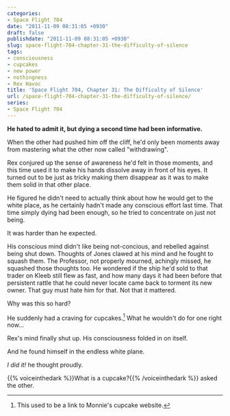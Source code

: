```yaml
---
categories:
- Space Flight 704
date: "2011-11-09 08:31:05 +0930"
draft: false
publishdate: "2011-11-09 08:31:05 +0930"
slug: space-flight-704-chapter-31-the-difficulty-of-silence
tags:
- consciousness
- cupcakes
- new power
- nothingness
- Rex Havoc
title: 'Space Flight 704, Chapter 31: The Difficulty of Silence'
url: /space-flight-704-chapter-31-the-difficulty-of-silence/
series:
- Space Flight 704
---
```

**He hated to admit it, but dying a second time had been informative.**

When the other had pushed him off the cliff, he'd only been moments away from mastering what the other now called "withdrawing".

Rex conjured up the sense of awareness he'd felt in those moments, and this time used it to make his hands dissolve away in front of his eyes. It turned out to be just as tricky making them disappear as it was to make them solid in that other place.

He figured he didn't need to actually think about how he would get to the white place, as he certainly hadn't made any conscious effort last time. That time simply dying had been enough, so he tried to concentrate on just not being.

It was harder than he expected.

His conscious mind didn't like being not-concious, and rebelled against being shut down. Thoughts of Jones clawed at his mind and he fought to squash them. The Professor, not properly mourned, achingly missed, he squashed those thoughts too. He wondered if the ship he'd sold to that trader on Kleeb still flew as fast, and how many days it had been before that persistent rattle that he could never locate came back to torment its new owner. That guy must hate him for that. Not that it mattered.

Why was this so hard?

He suddenly had a craving for cupcakes.[^1] What he wouldn't do for one right now...

Rex's mind finally shut up. His consciousness folded in on itself.

And he found himself in the endless white plane.

*I did it!* he thought proudly.

{{% voiceinthedark %}}What is a cupcake?{{% /voiceinthedark %}} asked the other.

[^1]: This used to be a link to Monnie's cupcake website.
